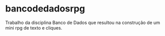# bancodedadosrpg
Trabalho da disciplina Banco de Dados que resultou na construção de um mini rpg de texto e cliques.
